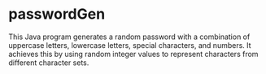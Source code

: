 # passwordGen
This Java program generates a random password with a combination of uppercase letters, lowercase letters, special characters, and numbers. It achieves this by using random integer values to represent characters from different character sets.
